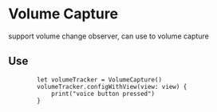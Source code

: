 # Volume Capture

support volume change observer, can use to volume capture

## Use
```
        let volumeTracker = VolumeCapture()
        volumeTracker.configWithView(view: view) {
            print("voice button pressed")
        }
```
